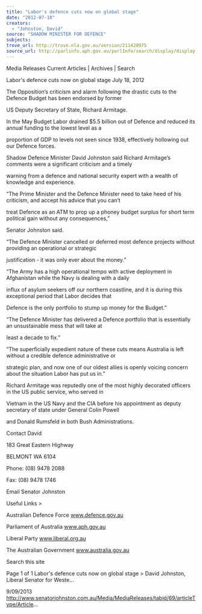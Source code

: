 ```yaml
---
title: "Labor's defence cuts now on global stage"
date: "2012-07-18"
creators:
  - "Johnston, David"
source: "SHADOW MINISTER FOR DEFENCE"
subjects:
trove_url: http://trove.nla.gov.au/version/211428975
source_url: http://parlinfo.aph.gov.au/parlInfo/search/display/display.w3p;query=Id%3A%22media/pressrel/2715743%22
---
```


 Media Releases Current Articles | Archives | Search

 Labor's defence cuts now on global stage July 18, 2012

 The Opposition’s criticism and alarm following the drastic cuts to the Defence Budget has been endorsed by former 

 US Deputy Secretary of State, Richard Armitage.

 In the May Budget Labor drained $5.5 billion out of Defence and reduced its annual funding to the lowest level as a 

 proportion of GDP to levels not seen since 1938, effectively hollowing out our Defence forces.

 Shadow Defence Minister David Johnston said Richard Armitage’s comments were a significant criticism and a timely 

 warning from a defence and national security expert with a wealth of knowledge and experience.

 “The Prime Minister and the Defence Minister need to take heed of his criticism, and accept his advice that you can’t 

 treat Defence as an ATM to prop up a phoney budget surplus for short term political gain without any consequences,” 

 Senator Johnston said.

 “The Defence Minister cancelled or deferred most defence projects without providing an operational or strategic 

 justification - it was only ever about the money.”

 “The Army has a high operational tempo with active deployment in Afghanistan while the Navy is dealing with a daily 

 influx of asylum seekers off our northern coastline, and it is during this exceptional period that Labor decides that 

 Defence is the only portfolio to stump up money for the Budget.”

 “The Defence Minister has delivered a Defence portfolio that is essentially an unsustainable mess that will take at 

 least a decade to fix.”

 “The superficially expedient nature of these cuts means Australia is left without a credible defence administrative or 

 strategic plan, and now one of our oldest allies is openly voicing concern about the situation Labor has put us in.” 

 Richard Armitage was reputedly one of the most highly decorated officers in the US public service, who served in 

 Vietnam in the US Navy and the CIA before his appointment as deputy secretary of state under General Colin Powell 

 and Donald Rumsfeld in both Bush Administrations.

 Contact David

 183 Great Eastern Highway

 BELMONT WA 6104

 Phone:  (08) 9478 2088

 Fax:  (08) 9478 1746 

 Email Senator Johnston

 Useful Links >

 Australian Defence Force www.defence.gov.au 

 Parliament of Australia www.aph.gov.au 

 Liberal Party www.liberal.org.au

 The Australian Government www.australia.gov.au 

 Search this site

 Page 1 of 1 Labor's defence cuts now on global stage > David Johnston, Liberal Senator for Weste...

 9/09/2013 http://www.senatorjohnston.com.au/Media/MediaReleases/tabid/69/articleType/Article...

